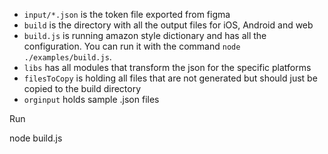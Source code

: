 
- `input/*.json` is the token file exported from figma
- `build` is the directory with all the output files for iOS, Android and web
- `build.js` is running amazon style dictionary and has all the configuration. You can run it with the command `node ./examples/build.js`.
- `libs` has all modules that transform the json for the specific platforms
- `filesToCopy` is holding all files that are not generated but should just be copied to the build directory
- `orginput` holds sample .json files


Run

node build.js
